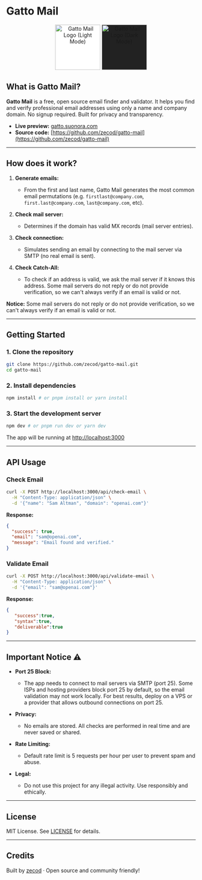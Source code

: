 # Gatto Mail

<p align="center">
  <img src="https://gatto.suonora.com/logo-black.png" alt="Gatto Mail Logo (Light Mode)" width="120" style="background:#fff;" />
  <img src="https://gatto.suonora.com/logo-white.png" alt="Gatto Mail Logo (Dark Mode)" width="120" style="background:#222;" />
</p>

## What is Gatto Mail?

**Gatto Mail** is a free, open source email finder and validator. It helps you find and verify professional email addresses using only a name and company domain. No signup required. Built for privacy and transparency.

- **Live preview:** [gatto.suonora.com](https://gatto.suonora.com)
- **Source code:** [https://github.com/zecod/gatto-mail](https://github.com/zecod/gatto-mail)

---

## How does it work?

1. **Generate emails:**

   - From the first and last name, Gatto Mail generates the most common email permutations (e.g. `firstlast@company.com`, `first.last@company.com`, `last@company.com`, etc).

2. **Check mail server:**

   - Determines if the domain has valid MX records (mail server entries).

3. **Check connection:**

   - Simulates sending an email by connecting to the mail server via SMTP (no real email is sent).

4. **Check Catch-All:**
   - To check if an address is valid, we ask the mail server if it knows this address. Some mail servers do not reply or do not provide verification, so we can't always verify if an email is valid or not.

**Notice:** Some mail servers do not reply or do not provide verification, so we can't always verify if an email is valid or not.

---

## Getting Started

### 1. Clone the repository

```bash
git clone https://github.com/zecod/gatto-mail.git
cd gatto-mail
```

### 2. Install dependencies

```bash
npm install # or pnpm install or yarn install
```

### 3. Start the development server

```bash
npm dev # or pnpm run dev or yarn dev
```

The app will be running at [http://localhost:3000](http://localhost:3000)

---

## API Usage

### Check Email

```bash
curl -X POST http://localhost:3000/api/check-email \
  -H "Content-Type: application/json" \
  -d '{"name": "Sam Altman", "domain": "openai.com"}'
```

**Response:**

```json
{
  "success": true,
  "email": "sam@openai.com",
  "message": "Email found and verified."
}
```

### Validate Email

```bash
curl -X POST http://localhost:3000/api/validate-email \
  -H "Content-Type: application/json" \
  -d '{"email": "sam@openai.com"}'
```

**Response:**

```json
{
   "success":true,
   "syntax":true,
   "deliverable":true
}
```

---

## Important Notice ⚠️

- **Port 25 Block:**

  - The app needs to connect to mail servers via SMTP (port 25). Some ISPs and hosting providers block port 25 by default, so the email validation may not work locally. For best results, deploy on a VPS or a provider that allows outbound connections on port 25.

- **Privacy:**

  - No emails are stored. All checks are performed in real time and are never saved or shared.

- **Rate Limiting:**

  - Default rate limit is 5 requests per hour per user to prevent spam and abuse.

- **Legal:**
  - Do not use this project for any illegal activity. Use responsibly and ethically.

---

## License

MIT License. See [LICENSE](LICENSE) for details.

---

## Credits

Built by [zecod](https://github.com/zecod) · Open source and community friendly!
